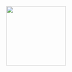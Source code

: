 <img align="right" height="160em" src="https://github-readme-stats.vercel.app/api/top-langs/?username=zarmintaa&layout=compact" />
<!-- ![Hello 👋, Hello,  I'm currently learn to build web apps, rest api and more.](https://pimp-my-readme.webapp.io/pimp-my-readme/wavy-banner?subtitle=Hello%2C%20%20I%27m%20currently%20learn%20to%20build%20web%20apps%2C%20rest%20api%20and%20more.&title=Hello%20%F0%9F%91%8B)
<img height="200em" src="https://github-readme-stats.vercel.app/api/top-langs/?username=zarmintaa&theme=tokyonight&show_icons=true" /> 
![Hello,  I'm currently learn to build web apps, rest api and more.](https://pimp-my-readme.webapp.io/pimp-my-readme/wavy-banner?subtitle=%20I%27m%20currently%20learn%20to%20build%20web%20apps%2C%20rest%20api%20and%20more.&title=Hello) 
<img  src="https://github-readme-stats.vercel.app/api/top-langs/?username=zarmintaa&theme=tokyonight&show_icons=true&layout=compact" /> 
<p align="left"> <img src="https://komarev.com/ghpvc/?username=zarmintaa&label=Profile%20views&color=0e75b6&style=flat" alt="zarmintaa" /> </p>
 
# Holaa 👋  
 # Holaa 👋 
![NodeJS_MongoDB_PostgreSQL_ReactJS_Express_](https://pimp-my-readme.webapp.io/pimp-my-readme/technology?technology=NodeJS_MongoDB_PostgreSQL_ReactJS_Express_)

<!--<img src="https://media.giphy.com/media/WUlplcMpOCEmTGBtBW/giphy.gif" width="220"> 
<img align="right" height="200em" src="https://github-readme-stats.vercel.app/api/top-langs/?username=zarmintaa&theme=tokyonight&show_icons=true" /> 

<!--
<img align="right" height="160em" src="https://github-readme-stats.vercel.app/api/top-langs/?username=zarmintaa&layout=compact" />


🛠 &nbsp;Tech Stack :

![NodeJS](https://img.shields.io/badge/node.js-6DA55F?style=for-the-badge&logo=node.js&logoColor=white)
![React](https://img.shields.io/badge/react-%2320232a.svg?style=for-the-badge&logo=react&logoColor=%2361DAFB)
![Next JS](https://img.shields.io/badge/Next-black?style=for-the-badge&logo=next.js&logoColor=white)


🔧 &nbsp; Tools :


![Git](https://img.shields.io/badge/git-%23F05033.svg?style=for-the-badge&logo=git&logoColor=white)
![Figma](https://img.shields.io/badge/figma-%23E0234E.svg?style=for-the-badge&logo=figma&logoColor=white)
![Vercel](https://img.shields.io/badge/vercel-%23000000.svg?style=for-the-badge&logo=vercel&logoColor=white)
![Netlify](https://img.shields.io/badge/netlify-%230072C6.svg?style=for-the-badge&logo=netlify&logoColor=#00C7B7)

🛢 &nbsp; Database :

![MongoDB](https://img.shields.io/badge/MongoDB-%234ea94b.svg?style=for-the-badge&logo=mongodb&logoColor=white)
![Firebase](https://img.shields.io/badge/firebase-%23039BE5.svg?style=for-the-badge&logo=firebase)

💻 &nbsp; IDEs/Editors :

![WebStorm](https://img.shields.io/badge/webstorm-143?style=for-the-badge&logo=webstorm&logoColor=white&color=black)
![Visual Studio Code](https://img.shields.io/badge/VS%20Code-0078d7.svg?style=for-the-badge&logo=visual-studio-code&logoColor=white)
klk
-->

<!--
![Metrics](https://metrics.lecoq.io/zarmintaa?template=terminal&base.header=0&base.activity=0&base.community=0&base.repositories=0&base.metadata=0&languages=1&languages.limit=8&languages.sections=most-used&languages.colors=github&languages.threshold=0%25&languages.indepth=false&languages.categories=markup%2C%20programming&languages.recent.categories=markup%2C%20programming&languages.recent.load=300&languages.recent.days=14&config.timezone=Asia%2FJakarta)-->
<!-- 
<img align="right" height="160em" src="https://github-readme-stats.vercel.app/api/top-langs/?username=myzeus&layout=compact" />
<img align="right" alt="GIF" src="https://media.giphy.com/media/836HiJc7pgzy8iNXCn/giphy.gif" width="400" /> -->

<!--
<h3> 🛠 &nbsp;Tech Stack Study <img src="https://media.giphy.com/media/WUlplcMpOCEmTGBtBW/giphy.gif" width="30"></h3>

- 💻 &nbsp;
  ![Javascript](https://img.shields.io/badge/--333333?style=flat&logo=Javascript&logoColor=FFFF00)
  ![Python](https://img.shields.io/badge/--333333?style=flat&logo=python)
  ![R (Statistics)](https://img.shields.io/badge/--333333?style=flat&logo=R&logoColor=276DC3)
  ![kotlin](https://img.shields.io/badge/--333333?style=flat&logo=kotlin&logoColor=276DC3)
  
- 🌐 &nbsp;
  ![JavaScript](https://img.shields.io/badge/--333333?style=flat&logo=javascript)
  ![Node.js](https://img.shields.io/badge/--333333?style=flat&logo=node.js)
  ![React](https://img.shields.io/badge/--333333?style=flat&logo=react)
  ![VueJS](https://img.shields.io/badge/--333333?style=flat&logo=vue.js)
  ![Python](https://img.shields.io/badge/--333333?style=flat&logo=python)
- 🛢 &nbsp;
  ![MongoDB](https://img.shields.io/badge/--333333?style=flat&logo=mongodb)
  ![Postgre](https://img.shields.io/badge/--333333?style=flat&logo=postgresql)
- ⚙️ &nbsp;
  ![NPM](https://img.shields.io/badge/--333333?style=flat&logo=npm)
  ![GitHub](https://img.shields.io/badge/--333333?style=flat&logo=github)
  ![figma](https://img.shields.io/badge/--333333?style=flat&logo=figma)
  ![Docker](https://img.shields.io/badge/--333333?style=flat&logo=docker)
- 🔧 &nbsp;
  ![Visual Studio Code](https://img.shields.io/badge/--333333?style=flat&logo=visual-studio-code&logoColor=007ACC)
  ![RStudio](https://img.shields.io/badge/--333333?style=flat&logo=rstudio)
  ![Pycharm](https://img.shields.io/badge/--333333?style=flat&logo=pycharm)
  
<br/>
<br/>
<a href="https://github.com/myzeus">
  <img align="left" height="160em" src="https://github-readme-stats.vercel.app/api/top-langs/?username=myzeus&layout=compact" />
  <img align="right" height="160em" src="https://github-readme-stats.vercel.app/api?username=myzeus&show_icons=true" />
</a>
<br/>


<!-- &theme=buefy -->

<!--
**myzeus/myzeus** is a ✨ _special_ ✨ repository because its `README.md` (this file) appears on your GitHub profile.

Here are some ideas to get you started:

- 🔭 I’m currently working on ...
- 🌱 I’m currently learning ...
- 👯 I’m looking to collaborate on ...
- 🤔 I’m looking for help with ...
- 💬 Ask me about ...
- 📫 How to reach me: ...
- 😄 Pronouns: ...
- ⚡ Fun fact: ...


<h3> 🛠 &nbsp;Tech Stack</h3>

- 💻 &nbsp;
  ![Python](https://img.shields.io/badge/-Python-333333?style=flat&logo=python)
  ![Java](https://img.shields.io/badge/-Java-333333?style=flat&logo=Java&logoColor=007396)
  ![C++](https://img.shields.io/badge/-C++-333333?style=flat&logo=C%2B%2B&logoColor=00599C)
  ![R (Statistics)](https://img.shields.io/badge/-R-333333?style=flat&logo=R&logoColor=276DC3)
- 🌐 &nbsp;
  ![HTML5](https://img.shields.io/badge/-HTML5-333333?style=flat&logo=HTML5)
  ![CSS](https://img.shields.io/badge/-CSS-333333?style=flat&logo=CSS3&logoColor=1572B6)
  ![JavaScript](https://img.shields.io/badge/-JavaScript-333333?style=flat&logo=javascript)
  ![Bootstrap](https://img.shields.io/badge/-Bootstrap-333333?style=flat&logo=bootstrap&logoColor=563D7C)
  ![Node.js](https://img.shields.io/badge/-Node.js-333333?style=flat&logo=node.js)
  ![React](https://img.shields.io/badge/-React-333333?style=flat&logo=react)
- 🛢 &nbsp;
  ![MySQL](https://img.shields.io/badge/-MySQL-333333?style=flat&logo=mysql)
  ![MongoDB](https://img.shields.io/badge/-MongoDB-333333?style=flat&logo=mongodb)
- ⚙️ &nbsp;
  ![Git](https://img.shields.io/badge/-Git-333333?style=flat&logo=git)
  ![GitHub](https://img.shields.io/badge/-GitHub-333333?style=flat&logo=github))
- 🔧 &nbsp;
  ![Visual Studio Code](https://img.shields.io/badge/-Visual%20Studio%20Code-333333?style=flat&logo=visual-studio-code&logoColor=007ACC)
  ![RStudio](https://img.shields.io/badge/-RStudio-333333?style=flat&logo=rstudio)
  ![Eclipse](https://img.shields.io/badge/-Eclipse-333333?style=flat&logo=eclipse-ide&logoColor=2C2255)
- 🖥 &nbsp;
  ![Illustrator](https://img.shields.io/badge/-Illustrator-333333?style=flat&logo=adobe-illustrator)
  ![Photoshop](https://img.shields.io/badge/-Photoshop-333333?style=flat&logo=adobe-photoshop)
  ![InDesign](https://img.shields.io/badge/-InDesign-333333?style=flat&logo=adobe-indesign)
  
  <a href="https://github.com/myzeus">
  <img align="left" height="160em" src="https://github-readme-stats.vercel.app/api/top-langs/?username=myzeus&layout=compact" />
  <img align="right" height="160em" src="https://github-readme-stats.vercel.app/api?username=myzeus&show_icons=true" />
</a>

-->
